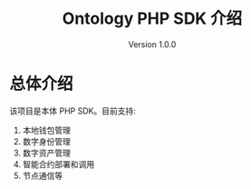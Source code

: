 <h1 align="center"> Ontology PHP SDK 介绍 </h1>

<p align="center" class="version">Version 1.0.0 </p>

# 总体介绍

该项目是本体 PHP SDK。目前支持:

1. 本地钱包管理
2. 数字身份管理
3. 数字资产管理
4. 智能合约部署和调用
5. 节点通信等
